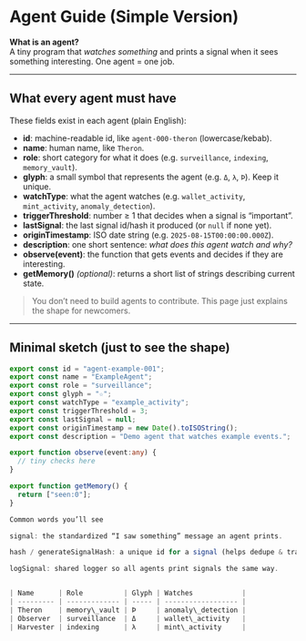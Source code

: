 # Agent Guide (Simple Version)

**What is an agent?**  
A tiny program that *watches something* and prints a signal when it sees something interesting. One agent = one job.

---

## What every agent must have

These fields exist in each agent (plain English):

- **id**: machine-readable id, like `agent-000-theron` (lowercase/kebab).
- **name**: human name, like `Theron`.
- **role**: short category for what it does (e.g. `surveillance`, `indexing`, `memory_vault`).
- **glyph**: a small symbol that represents the agent (e.g. `Δ`, `λ`, `Ϸ`). Keep it unique.
- **watchType**: what the agent watches (e.g. `wallet_activity`, `mint_activity`, `anomaly_detection`).
- **triggerThreshold**: number ≥ 1 that decides when a signal is “important”.
- **lastSignal**: the last signal id/hash it produced (or `null` if none yet).
- **originTimestamp**: ISO date string (e.g. `2025-08-15T00:00:00.000Z`).
- **description**: one short sentence: *what does this agent watch and why?*
- **observe(event)**: the function that gets events and decides if they are interesting.
- **getMemory()** *(optional)*: returns a short list of strings describing current state.

> You don’t need to build agents to contribute. This page just explains the shape for newcomers.

---

## Minimal sketch (just to see the shape)

```ts
export const id = "agent-example-001";
export const name = "ExampleAgent";
export const role = "surveillance";
export const glyph = "☆";
export const watchType = "example_activity";
export const triggerThreshold = 3;
export const lastSignal = null;
export const originTimestamp = new Date().toISOString();
export const description = "Demo agent that watches example events.";

export function observe(event:any) {
  // tiny checks here
}

export function getMemory() {
  return ["seen:0"];
}

Common words you’ll see

signal: the standardized “I saw something” message an agent prints.

hash / generateSignalHash: a unique id for a signal (helps dedupe & track).

logSignal: shared logger so all agents print signals the same way.


| Name      | Role          | Glyph | Watches            |
| --------- | ------------- | ----- | ------------------ |
| Theron    | memory\_vault | Ϸ     | anomaly\_detection |
| Observer  | surveillance  | Δ     | wallet\_activity   |
| Harvester | indexing      | λ     | mint\_activity     |
